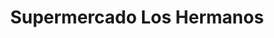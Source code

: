 ---
title: "Supermercado Los Hermanos"
url: /mar-de-ajo/supermercado-los-hermanos/
shop: Supermarkt
---